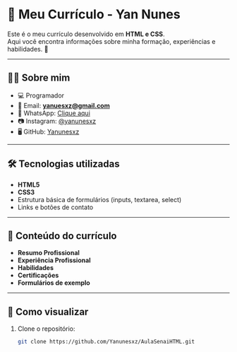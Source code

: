 # 📄 Meu Currículo - Yan Nunes  

Este é o meu currículo desenvolvido em **HTML e CSS**.  
Aqui você encontra informações sobre minha formação, experiências e habilidades. 🚀  

---

## 👨‍💻 Sobre mim  
- 💻 Programador  
- 📧 Email: **yanuesxz@gmail.com**  
- 📱 WhatsApp: [Clique aqui](https://wa.me/32998493177)  
- 📷 Instagram: [@yanunesxz](https://www.instagram.com/yanunesxz/)  
- 🖥️ GitHub: [Yanunesxz](https://github.com/Yanunesxz)  

---

## 🛠️ Tecnologias utilizadas  
- **HTML5**  
- **CSS3**  
- Estrutura básica de formulários (inputs, textarea, select)  
- Links e botões de contato  

---

## 📌 Conteúdo do currículo  
- **Resumo Profissional**  
- **Experiência Profissional**  
- **Habilidades**  
- **Certificações**  
- **Formulários de exemplo**  

---

## 📂 Como visualizar  
1. Clone o repositório:
   ```bash
   git clone https://github.com/Yanunesxz/AulaSenaiHTML.git
